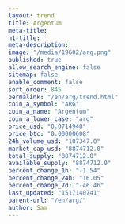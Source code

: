 ```yaml
---
layout: trend
title: Argentum
meta-title: 
h1-title: 
meta-description: 
image: "/media/19602/arg.png"
published: true
allow_search_engine: false
sitemap: false
enable_comment: false
sort_order: 845
permalink: "/en/arg/trend.html"
coin_a_symbol: "ARG"
coin_a_name: "Argentum"
coin_a_lower_case: "arg"
price_usd: "0.0714948"
price_btc: "0.00000608"
24h_volume_usd: "107347.0"
market_cap_usd: "8874712.0"
total_supply: "8874712.0"
available_supply: "8874712.0"
percent_change_1h: "-1.54"
percent_change_24h: "16.05"
percent_change_7d: "-46.46"
last_updated: "1517140741"
parent-url: "/en/arg/"
author: Sam
---
```


